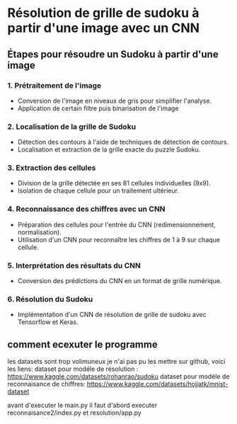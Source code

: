# Résolution de grille de sudoku à partir d'une image avec un CNN


## Étapes pour résoudre un Sudoku à partir d'une image

### 1. Prétraitement de l'image
- Conversion de l'image en niveaux de gris pour simplifier l'analyse.
- Application de certain filtre puis binarisation de l'image

### 2. Localisation de la grille de Sudoku
- Détection des contours à l'aide de techniques de détection de contours.
- Localisation et extraction de la grille exacte du puzzle Sudoku.

### 3. Extraction des cellules
- Division de la grille détectée en ses 81 cellules individuelles (9x9).
- Isolation de chaque cellule pour un traitement ultérieur.

### 4. Reconnaissance des chiffres avec un CNN
- Préparation des cellules pour l'entrée du CNN (redimensionnement, normalisation).
- Utilisation d'un CNN pour reconnaître les chiffres de 1 à 9 sur chaque cellule.

### 5. Interprétation des résultats du CNN
- Conversion des prédictions du CNN en un format de grille numérique.

### 6. Résolution du Sudoku
- Implémentation d'un CNN de résolution de grille de sudoku avec Tensorflow et Keras.

## comment ecexuter le programme

les datasets sont trop volimuneux je n'ai pas pu les mettre sur github, voici les liens:
dataset pour modéle de résolution : https://www.kaggle.com/datasets/rohanrao/sudoku
dataset pour modéle de reconnaisance de chiffres: https://www.kaggle.com/datasets/hojjatk/mnist-dataset

avant d'executer le main.py il faut d'abord executer reconnaisance2/index.py et resolution/app.py




